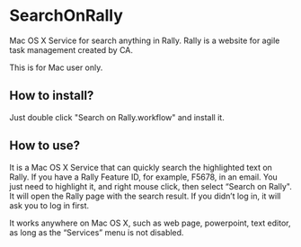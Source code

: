 # SearchOnRally
Mac OS X Service for search anything in Rally. Rally is a website for agile task management created by CA. 

This is for Mac user only. 
## How to install?

Just double click "Search on Rally.workflow" and install it. 

## How to use?

It is a Mac OS X Service that can quickly search the highlighted text on Rally.  If you have a Rally Feature ID, for example, F5678, in an email. You just need to highlight it, and right mouse click, then select “Search on Rally". It will open the Rally page with the search result. If you didn’t log in, it will ask you to log in first. 

It works anywhere on Mac OS X, such as web page, powerpoint, text editor, as long as the “Services” menu is not disabled.

